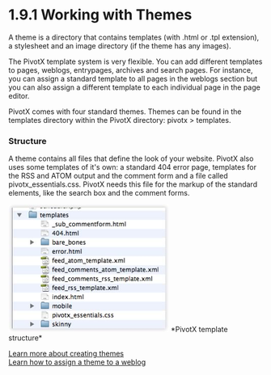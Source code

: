 # 1.9.1 Working with Themes
A theme is a directory that contains templates (with .html or .tpl extension), a stylesheet and an image directory (if the theme has any images).

  
The PivotX template system is very flexible. You can add different templates to pages, weblogs, entrypages, archives and search pages. For instance, you can assign a standard template to all pages in the weblogs section but you can also assign a different template to each individual page in the page editor.   
  
PivotX comes with four standard themes. Themes can be found in the templates directory within the PivotX directory: pivotx > templates.  
  
### Structure 
A theme contains all files that define the look of your website. PivotX also uses some templates of it's own: a standard 404 error page, templates for the RSS and ATOM output and the comment form and a file called pivotx_essentials.css. PivotX needs this file for the markup of the standard elements, like the search box and the comment forms. 

  
  
<img src="/images/1-9-1.png" alt="" /> 
*PivotX template structure*  
  
  
  
[Learn more about creating themes][1]  
[Learn how to assign a theme to a weblog][2]

 [1]: /page/1-9-4 "How to create themes"
 [2]: /page/1-9-2 "How to assign a theme"

